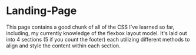 # Landing-Page
This page contains a good chunk of all of the CSS I've learned so far, including, my currently knowledge of the flexbox layout model. It's laid out into 4 sections (5 if you count the footer) each utilizing different methods to align and style the content within each section.